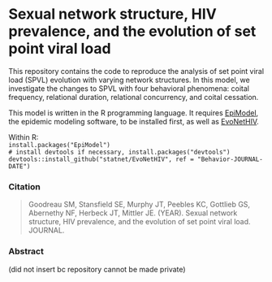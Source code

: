 # Sexual network structure, HIV prevalence, and the evolution of set point viral load

This repository contains the code to reproduce the analysis of set point viral load (SPVL) evolution with varying network structures.  In this model, we investigate the changes to SPVL with four behavioral phenomena: coital frequency, relational duration, relational concurrency, and coital cessation.     

This model is written in the R programming language.  It requires [EpiModel](http://www.epimodel.org), the epidemic modeling software, to be installed first, as well as [EvoNetHIV](https://github.com/EvoNetHIV).      

Within R:     
`install.packages("EpiModel")`      
`# install devtools if necessary, install.packages("devtools")`     
`devtools::install_github("statnet/EvoNetHIV", ref = "Behavior-JOURNAL-DATE")`   

### Citation
> Goodreau SM, Stansfield SE, Murphy JT, Peebles KC, Gottlieb GS, Abernethy NF, Herbeck JT, Mittler JE. (YEAR). Sexual network structure, HIV prevalence, and the evolution of set point viral load. JOURNAL.

### Abstract
(did not insert bc repository cannot be made private)

